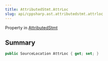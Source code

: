 ```yaml
---
title: AttributedStmt.AttrLoc
slug: api/cppsharp.ast.attributedstmt.attrloc
---
```

Property in [AttributedStmt](/api/cppsharp/ast/attributedstmt)

## Summary



```csharp
public SourceLocation AttrLoc { get; set; }
```

